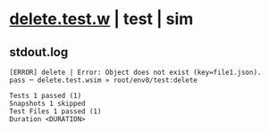 # [delete.test.w](../../../../../../examples/tests/sdk_tests/bucket/delete.test.w) | test | sim

## stdout.log
```log
[ERROR] delete | Error: Object does not exist (key=file1.json).
pass ─ delete.test.wsim » root/env0/test:delete

Tests 1 passed (1)
Snapshots 1 skipped
Test Files 1 passed (1)
Duration <DURATION>
```

